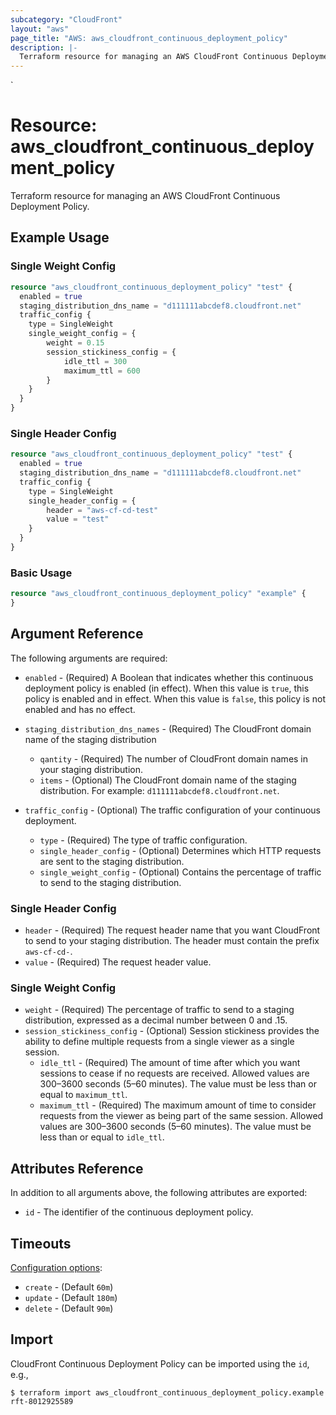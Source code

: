```yaml
---
subcategory: "CloudFront"
layout: "aws"
page_title: "AWS: aws_cloudfront_continuous_deployment_policy"
description: |-
  Terraform resource for managing an AWS CloudFront Continuous Deployment Policy.
---
```

<!---
TIP: A few guiding principles for writing documentation:
1. Use simple language while avoiding jargon and figures of speech.
2. Focus on brevity and clarity to keep a reader's attention.
3. Use active voice and present tense whenever you can.
4. Document your feature as it exists now; do not mention the future or past if you can help it.
5. Use accessible and inclusive language.
--->`
# Resource: aws_cloudfront_continuous_deployment_policy

Terraform resource for managing an AWS CloudFront Continuous Deployment Policy.

## Example Usage

### Single Weight Config
```terraform
resource "aws_cloudfront_continuous_deployment_policy" "test" {
  enabled = true		
  staging_distribution_dns_name = "d111111abcdef8.cloudfront.net"
  traffic_config {
	type = SingleWeight
	single_weight_config = {
		weight = 0.15
		session_stickiness_config = {
			idle_ttl = 300
			maximum_ttl = 600
		}
	} 
  }
}
```

### Single Header Config
```terraform
resource "aws_cloudfront_continuous_deployment_policy" "test" {
  enabled = true		
  staging_distribution_dns_name = "d111111abcdef8.cloudfront.net"
  traffic_config {
	type = SingleWeight
	single_header_config = {
		header = "aws-cf-cd-test"
		value = "test"
	} 
  }
}
```

### Basic Usage

```terraform
resource "aws_cloudfront_continuous_deployment_policy" "example" {
}
```

## Argument Reference

The following arguments are required:

* `enabled` - (Required) A Boolean that indicates whether this continuous deployment policy is enabled (in effect). When this value is `true`, this policy is enabled and in effect. When this value is `false`, this policy is not enabled and has no effect.

* `staging_distribution_dns_names` - (Required) The CloudFront domain name of the staging distribution
  * `qantity` - (Required) The number of CloudFront domain names in your staging distribution.
  * `items` - (Optional) The CloudFront domain name of the staging distribution. For example: `d111111abcdef8.cloudfront.net`.

* `traffic_config` - (Optional) The traffic configuration of your continuous deployment.
  * `type` - (Required) The type of traffic configuration.
  * `single_header_config` - (Optional) Determines which HTTP requests are sent to the staging distribution.
  * `single_weight_config` - (Optional) Contains the percentage of traffic to send to the staging distribution.

### Single Header Config
* `header` - (Required) The request header name that you want CloudFront to send to your staging distribution. The header must contain the prefix `aws-cf-cd-`.
* `value` - (Required) The request header value.

### Single Weight Config
* `weight` - (Required) The percentage of traffic to send to a staging distribution, expressed as a decimal number between 0 and .15.
* `session_stickiness_config` - (Optional) Session stickiness provides the ability to define multiple requests from a single viewer as a single session. 
  * `idle_ttl` - (Required) The amount of time after which you want sessions to cease if no requests are received. Allowed values are 300–3600 seconds (5–60 minutes). The value must be less than or equal to `maximum_ttl`.
  * `maximum_ttl` - (Required) The maximum amount of time to consider requests from the viewer as being part of the same session. Allowed values are 300–3600 seconds (5–60 minutes). The value must be less than or equal to `idle_ttl`.

## Attributes Reference

In addition to all arguments above, the following attributes are exported:

* `id` - The identifier of the continuous deployment policy.

## Timeouts

[Configuration options](https://developer.hashicorp.com/terraform/language/resources/syntax#operation-timeouts):

* `create` - (Default `60m`)
* `update` - (Default `180m`)
* `delete` - (Default `90m`)

## Import

CloudFront Continuous Deployment Policy can be imported using the `id`, e.g.,

```
$ terraform import aws_cloudfront_continuous_deployment_policy.example rft-8012925589
```
